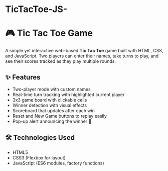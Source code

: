 # TicTacToe-JS-

# 🎮 Tic Tac Toe Game

A simple yet interactive web-based **Tic Tac Toe** game built with HTML, CSS, and JavaScript. Two players can enter their names, take turns to play, and see their scores tracked as they play multiple rounds.

## ✨ Features

- Two-player mode with custom names
- Real-time turn tracking with highlighted current player
- 3x3 game board with clickable cells
- Winner detection with visual effects
- Scoreboard that updates after each win
- Reset and New Game buttons to replay easily
- Pop-up alert announcing the winner 🎉

## 🛠 Technologies Used

- HTML5
- CSS3 (Flexbox for layout)
- JavaScript (ES6 modules, factory functions)


